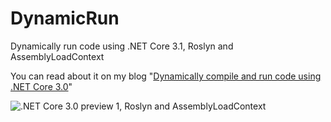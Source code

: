 # DynamicRun

Dynamically run code using .NET Core 3.1, Roslyn and AssemblyLoadContext

You can read about it on my blog "[Dynamically compile and run code using .NET Core 3.0](https://laurentkempe.com/2019/02/18/dynamically-compile-and-run-code-using-dotNET-Core-3.0/)"

![.NET Core 3.0 preview 1, Roslyn and AssemblyLoadContext](https://raw.githubusercontent.com/laurentkempe/DynamicRun/master/doc/screenshot.png)
